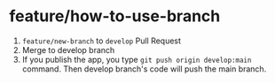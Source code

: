 # feature/how-to-use-branch

1. `feature/new-branch` to `develop` Pull Request
2. Merge to develop branch
3. If you publish the app, you type `git push origin develop:main` command.
Then develop branch's code will push the main branch.